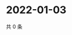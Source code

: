 # 2022-01-03

共 0 条

<!-- BEGIN WEIBO -->
<!-- 最后更新时间 Mon Jan 03 2022 18:10:21 GMT+0800 (China Standard Time) -->

<!-- END WEIBO -->
